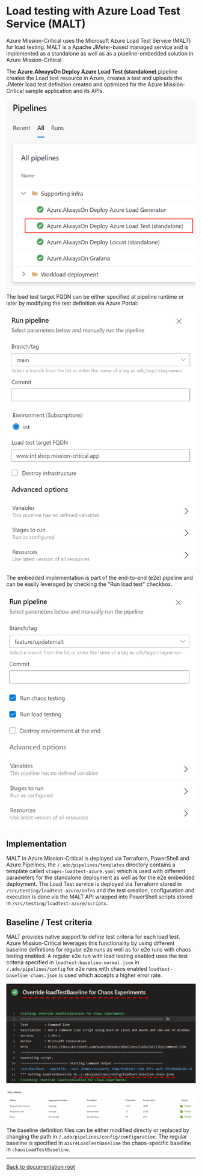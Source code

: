 # Load testing with Azure Load Test Service (MALT)

Azure Mission-Critical uses the Microsoft Azure Load Test Service (MALT) for load testing. MALT is a Apache JMeter-based managed service and is implemented as a standalone as well as as a pipeline-embedded solution in Azure Mission-Critical.

The **Azure.AlwaysOn Deploy Azure Load Test (standalone)** pipeline creates the Load test resource in Azure, creates a test and uploads the JMeter load test definition created and optimized for the Azure Mission-Critical sample application and its APIs.

![MALT Standalone pipeline](screenshots/malt_standalone_pipeline.png)

The load test target FQDN can be either specified at pipeline runtime or later by modifying the test definition via Azure Portal:

![MALT Standalone pipeline options](screenshots/malt_standalone_pipeline_options.png)

The embedded implementation is part of the end-to-end (e2e) pipeline and can be easily leveraged by checking the "Run load test" checkbox.

![MALT Embedded pipeline options](screenshots/malt_embedded_pipeline_options.png)

## Implementation

MALT in Azure Mission-Critical is deployed via Terraform, PowerShell and Azure Pipelines, the `/.ado/pipelines/templates` directory contains a template called `stages-loadtest-azure.yaml` which is used with different parameters for the standalone deployment as well as for the e2e embedded deployment. The Load Test service is deployed via Terraform stored in `/src/testing/loadtest-azure/infra` and the test creation, configuration and execution is done via the MALT API wrapped into PowerShell scripts stored in `/src/testing/loadtest-azure/scripts`.

## Baseline / Test criteria

MALT provides native support to define test criteria for each load test. Azure Mission-Critical leverages this functionality by using different baseline definitions for regular e2e runs as well as for e2e runs with chaos testing enabled. A regular e2e run with load testing enabled uses the test criteria specified in `loadtest-baseline-normal.json` in `/.ado/pipelines/config` for e2e runs with chaos enabled `loadtest-baseline-chaos.json` is used which accepts a higher error rate.

![MALT with chaos baseline](screenshots/malt_embedded_override_baseline.png)

![MALT test criteria](screenshots/malt_embedded_test_criteria.png)

The baseline definition files can be either modified directly or replaced by changing the path in `/.ado/pipelines/config/configuration`. The regular baseline is specified in `azureLoadTestBaseline` the chaos-specific baseline in `chaosLoadTestBaseline`.

---

[Back to documentation root](/docs/README.md)

